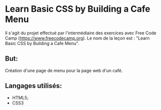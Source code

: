 # Learn Basic CSS by Building a Cafe Menu  
  
Il s'agit du projet effectué par l'intermédiaire des exercices avec Free Code Camp (https://www.freecodecamp.org). Le nom de la leçon est : "Learn Basic CSS by Building a Cafe Menu".   
  
## But:  
Création d'une page de menu pour la page web d'un café.  
  
## Langages utilisés:  
- HTML5;
- CSS3
